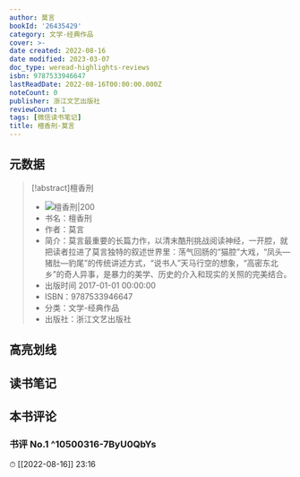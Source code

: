 ```yaml
---
author: 莫言
bookId: '26435429'
category: 文学-经典作品
cover: >-
date created: 2022-08-16
date modified: 2023-03-07
doc_type: weread-highlights-reviews
isbn: 9787533946647
lastReadDate: 2022-08-16T00:00:00.000Z
noteCount: 0
publisher: 浙江文艺出版社
reviewCount: 1
tags: [微信读书笔记]
title: 檀香刑-莫言
---
```


## 元数据

>[!abstract]檀香刑
> - ![檀香刑|200](https://wfqqreader-1252317822.image.myqcloud.com/cover/429/26435429/t7_26435429.jpg)
> - 书名：檀香刑
> - 作者：莫言
> - 简介：莫言最重要的长篇力作，以清末酷刑挑战阅读神经，一开腔，就把读者拉进了莫言独特的叙述世界里：荡气回肠的“猫腔”大戏，“凤头—猪肚—豹尾”的传统讲述方式，“说书人”天马行空的想象，“高密东北乡”的奇人异事，是暴力的美学、历史的介入和现实的关照的完美结合。
> - 出版时间 2017-01-01 00:00:00
> - ISBN：9787533946647
> - 分类：文学-经典作品
> - 出版社：浙江文艺出版社

## 高亮划线

## 读书笔记

## 本书评论

### 书评 No.1 ^10500316-7ByU0QbYs

⏱ [[2022-08-16]] 23:16
